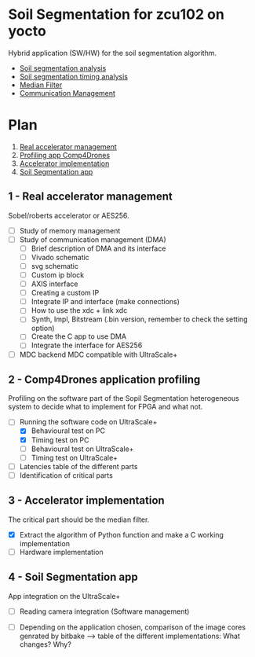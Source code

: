 # Soil Segmentation for zcu102 on yocto
Hybrid application (SW/HW) for the soil segmentation algorithm.

- [Soil segmentation analysis](AIPreciseAgri_analysis)
- [Soil segmentation timing analysis](AIPreciseAgri_analysis/README.analysis.md#timing-analysis)
- [Median Filter](median-filter)
- [Communication Management](ps-pl-comm)

# Plan
1. [Real accelerator management](#1---real-accelerator-management)
2. [Profiling app Comp4Drones](#2---comp4drones-application-profiling)
3. [Accelerator implementation](#3---accelerator-implementation)
4. [Soil Segmentation app](#4---soil-segmentation-app)


## 1 - Real accelerator management
Sobel/roberts accelerator or AES256.

 - [ ] Study of memory management
 - [ ] Study of communication management (DMA)
    - [ ] Brief description of DMA and its interface 
	- [ ] Vivado schematic
	- [ ] svg schematic
    - [ ] Custom ip block
	- [ ] AXIS interface
	- [ ] Creating a custom IP
	- [ ] Integrate IP and interface (make connections)
	- [ ] How to use the xdc + link xdc
	- [ ] Synth, Impl, Bitstream (.bin version, remember to check the setting option)
    - [ ] Create the C app to use DMA
    - [ ] Integrate the interface for AES256
 - [ ] MDC backend MDC compatible with UltraScale+

## 2 - Comp4Drones application profiling

Profiling on the software part of the Sopil Segmentation heterogeneous system to decide what to implement for FPGA and what not.

 - [ ] Running the software code on UltraScale+
    - [x] Behavioural test on PC
    - [x] Timing test on PC
    - [ ] Behavioural test on UltraScale+
    - [ ] Timing test on UltraScale+
 - [ ] Latencies table of the different parts
 - [ ] Identification of critical parts

## 3 - Accelerator implementation
The critical part should be the median filter. 
 - [x] Extract the algorithm of Python function and make a C working implementation
 - [ ] Hardware implementation

## 4 - Soil Segmentation app
App integration on the UltraScale+

 - [ ] Reading camera integration (Software management)
 - [ ] Depending on the application chosen, comparison of the image cores genrated by bitbake --> table of the different implementations: What changes? Why?

